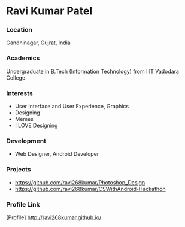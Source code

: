 # Ravi Kumar Patel

### Location

Gandhinagar, Gujrat, India

### Academics

Undergraduate in B.Tech (Information Technology) from IIIT Vadodara College

### Interests

- User Interface and User Experience, Graphics
- Designing
- Memes
- I LOVE Designing

### Development

- Web Designer, Android Developer 

### Projects

- https://github.com/ravi268kumar/Photoshop_Design
- https://github.com/ravi268kumar/CSWithAndroid-Hackathon

### Profile Link

[Profile] http://ravi268kumar.github.io/